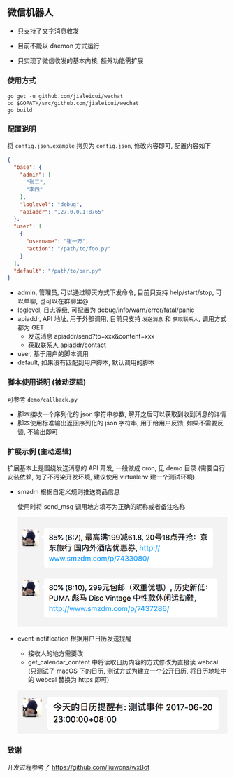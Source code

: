 ## 微信机器人

* 只支持了文字消息收发
* 目前不能以 daemon 方式运行


* 只实现了微信收发的基本内核, 额外功能需扩展


### 使用方式

```shell
go get -u github.com/jialeicui/wechat
cd $GOPATH/src/github.com/jialeicui/wechat
go build
```

### 配置说明

将 `config.json.example` 拷贝为 `config.json`, 修改内容即可, 配置内容如下

```json
{
  "base": {
    "admin": [
      "张三",
      "李四"
    ],
    "loglevel": "debug",
    "apiaddr": "127.0.0.1:8765"
  },
  "user": [
    {
      "username": "崔一万",
      "action": "/path/to/foo.py"
    }
  ],
  "default": "/path/to/bar.py"
}

```

* admin, 管理员, 可以通过聊天方式下发命令, 目前只支持 help/start/stop, 可以单聊, 也可以在群聊里@
* loglevel, 日志等级, 可配置为 debug/info/warn/error/fatal/panic
* apiaddr, API 地址, 用于外部调用, 目前只支持 `发送消息` 和 `获取联系人`, 调用方式都为 GET
  * 发送消息  apiaddr/send?to=xxx&content=xxx
  * 获取联系人 apiaddr/contact
* user, 基于用户的脚本调用
* default, 如果没有匹配到用户脚本, 默认调用的脚本

### 脚本使用说明 (被动逻辑)

可参考 `demo/callback.py`

* 脚本接收一个序列化的 json 字符串参数, 解开之后可以获取到收到消息的详情
* 脚本使用标准输出返回序列化的 json 字符串, 用于给用户反馈, 如果不需要反馈, 不输出即可

### 扩展示例 (主动逻辑)

扩展基本上是围绕发送消息的 API 开发, 一般做成 cron, 见 demo 目录 (需要自行安装依赖, 为了不污染开发环境, 建议使用 virtualenv 建一个测试环境)

* smzdm 根据自定义规则推送商品信息

  使用时将 send_msg 调用地方填写为正确的昵称或者备注名称

  ![](image/smzdm.png)

* event-notification 根据用户日历发送提醒

  * 接收人的地方需要改
  * get_calendar_content 中将读取日历内容的方式修改为直接读 webcal (只测试了 macOS 下的日历, 测试方式为建立一个公开日历, 将日历地址中的 webcal 替换为 https 即可)

  ![](image/event.png)

### 致谢

开发过程参考了 https://github.com/liuwons/wxBot